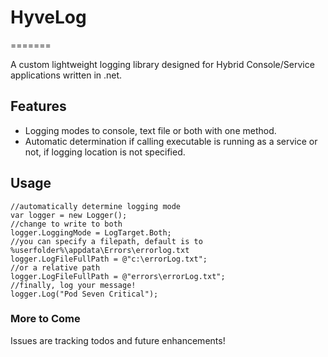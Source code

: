# HyveLog #
=======

A custom lightweight logging library designed for Hybrid Console/Service applications written in .net.

## Features
* Logging modes to console, text file or both with one method.
* Automatic determination if calling executable is running as a service or not, if logging location is not specified.

## Usage
```
//automatically determine logging mode
var logger = new Logger();
//change to write to both
logger.LoggingMode = LogTarget.Both;
//you can specify a filepath, default is to %userfolder%\appdata\Errors\errorlog.txt
logger.LogFileFullPath = @"c:\errorLog.txt";
//or a relative path
logger.LogFileFullPath = @"errors\errorLog.txt";
//finally, log your message!
logger.Log("Pod Seven Critical");
```

### More to Come
Issues are tracking todos and future enhancements!
